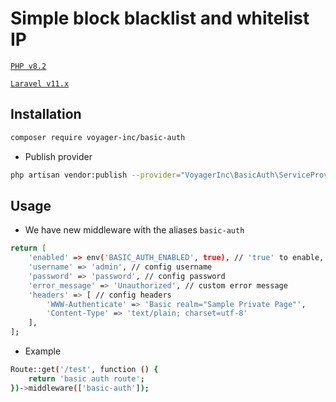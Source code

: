 # Simple block blacklist and whitelist IP

[`PHP v8.2`](https://php.net)

[`Laravel v11.x`](https://github.com/laravel/laravel)

## Installation

```bash
composer require voyager-inc/basic-auth
```

- Publish provider
```bash
php artisan vendor:publish --provider="VoyagerInc\BasicAuth\ServiceProvider"
```

## Usage

- We have new middleware with the aliases `basic-auth`

```bash
return [
    'enabled' => env('BASIC_AUTH_ENABLED', true), // 'true' to enable, 'false' to disable
    'username' => 'admin', // config username
    'password' => 'password', // config password
    'error_message' => 'Unauthorized', // custom error message
    'headers' => [ // config headers
        'WWW-Authenticate' => 'Basic realm="Sample Private Page"',
        'Content-Type' => 'text/plain; charset=utf-8'
    ],
];
```

- Example

```bash
Route::get('/test', function () {
    return 'basic auth route';
})->middleware(['basic-auth']);
```